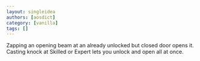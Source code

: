 ```yaml
---
layout: singleidea
authors: [aosdict]
category: [vanilla]
tags: []
---
```

Zapping an opening beam at an already unlocked but closed door opens it. Casting knock at Skilled or Expert lets you unlock and open all at once.
